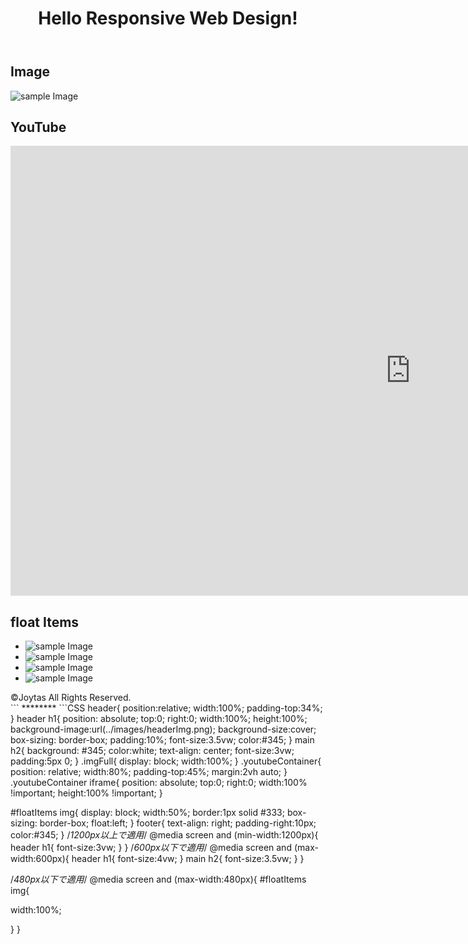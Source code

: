   <meta name="viewport" content="width=device-width, initial-scale=1" />
  <title>レスポンシブデザイン</title>
  <link rel="stylesheet" type="text/css" href="http://yui.yahooapis.com/3.18.1/build/cssreset/cssreset-min.css">
<link rel="stylesheet" href="css/main.css" />
</head>
<body>
  <div id="container">
    <header>
      <h1>Hello Responsive Web Design!</h1>
    </header>
    <main>
      <h2>Image</h2>
      <img class="imgFull" src="images/girl.jpg" alt="sample Image" />
      <h2>YouTube</h2>
      <div class="youtubeContainer">
        <iframe width="1280" height="720" src="https://www.youtube.com/embed/upRxE7a-tHM" frameborder="0" allowfullscreen></iframe>
      </div>
      <h2>float Items</h2>
      <ul id="floatItems">
        <li><img src="images/float1.jpg" alt="sample Image"/></li>
        <li><img src="images/float2.jpg" alt="sample Image"/></li>
        <li><img src="images/float3.jpg" alt="sample Image"/></li>
        <li><img src="images/float4.jpg" alt="sample Image"/></li>
      </ul>
    </main>
    <footer>
      &copy;Joytas All Rights Reserved.
    </footer>
  </div>
</body>
</html>
```
********
```CSS
header{
  position:relative;
  width:100%;
  padding-top:34%;
}
header h1{
  position: absolute;
  top:0;
  right:0;
  width:100%;
  height:100%;
  background-image:url(../images/headerImg.png);
  background-size:cover;
  box-sizing: border-box;
  padding:10%;
  font-size:3.5vw;
  color:#345;
}
main h2{
  background: #345;
  color:white;
  text-align: center;
  font-size:3vw;
  padding:5px 0;
}
.imgFull{
  display: block;
  width:100%;
}
.youtubeContainer{
  position: relative;
  width:80%;
  padding-top:45%;
  margin:2vh auto;
}
.youtubeContainer iframe{
  position: absolute;
  top:0;
  right:0;
  width:100% !important;
  height:100% !important;
}

#floatItems img{
  display: block;
  width:50%;
border:1px solid #333;
  box-sizing: border-box;
  float:left;
}
footer{
  text-align: right;
  padding-right:10px;
  color:#345;
}
/*1200px以上で適用*/
@media screen and (min-width:1200px){
  header h1{
    font-size:3vw;
  }
}
/*600px以下で適用*/
@media screen and (max-width:600px){
  header h1{
    font-size:4vw;
  }
  main h2{
    font-size:3.5vw;
  }
}

/*480px以下で適用*/
@media screen and (max-width:480px){
  #floatItems img{
  
  width:100%;

 }
}

```
